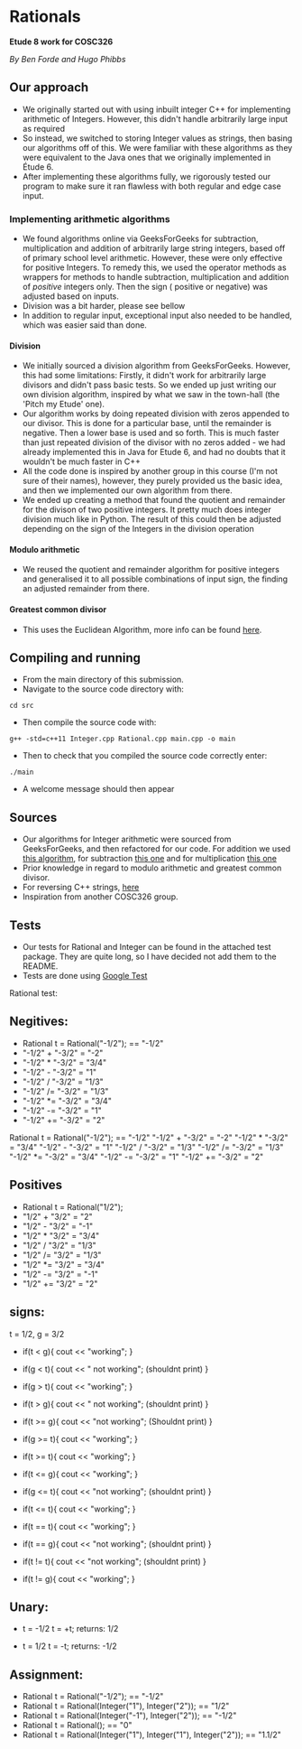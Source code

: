 # Rationals
**Etude 8 work for COSC326**

*By Ben Forde and Hugo Phibbs*

## Our approach

- We originally started out with using inbuilt integer C++ for implementing arithmetic of Integers. However, this didn't
  handle arbitrarily large input as required
- So instead, we switched to storing Integer values as strings, then basing our algorithms off of this. We were familiar
  with these algorithms as they were equivalent to the Java ones that we originally implemented in Étude 6.
- After implementing these algorithms fully, we rigorously tested our program to make sure it ran flawless with both
  regular and edge case input.

### Implementing arithmetic algorithms

- We found algorithms online via GeeksForGeeks for subtraction, multiplication and addition of arbitrarily large string
  integers, based off of primary school level arithmetic. However, these were only effective for positive Integers. To
  remedy this, we used the operator methods as wrappers for methods to handle subtraction, multiplication and addition
  of *positive* integers only. Then the sign (
  positive or negative) was adjusted based on inputs.
- Division was a bit harder, please see bellow
- In addition to regular input, exceptional input also needed to be handled, which was easier said than done.

#### Division

- We initially sourced a division algorithm from GeeksForGeeks. However, this had some limitations: Firstly, it didn't
  work for arbitrarily large divisors and didn't pass basic tests. So we ended up just writing our own division
  algorithm, inspired by what we saw in the town-hall (the 'Pitch my Etude' one).
- Our algorithm works by doing repeated division with zeros appended to our divisor. This is done for a particular base,
  until the remainder is negative. Then a lower base is used and so forth. This is much faster than just repeated
  division of the divisor with no zeros added - we had already implemented this in Java for Etude 6, and had no doubts
  that it wouldn't be much faster in C++
- All the code done is inspired by another group in this course (I'm not sure of their names), however, they purely
  provided us the basic idea, and then we implemented our own algorithm from there.
- We ended up creating a method that found the quotient and remainder for the divison of two positive integers. It
  pretty much does integer division much like in Python. The result of this could then be adjusted depending on the sign
  of the Integers in the division operation

#### Modulo arithmetic

- We reused the quotient and remainder algorithm for positive integers and generalised it to all possible combinations
  of input sign, the finding an adjusted remainder from there. 

#### Greatest common divisor

- This uses the Euclidean Algorithm, more info can be found [here](https://en.wikipedia.org/wiki/Euclidean_algorithm).

## Compiling and running

- From the main directory of this submission.
- Navigate to the source code directory with:

```shell
cd src
```

- Then compile the source code with:

```shell
g++ -std=c++11 Integer.cpp Rational.cpp main.cpp -o main
```

- Then to check that you compiled the source code correctly enter:

```shell
./main
```

- A welcome message should then appear

## Sources

- Our algorithms for Integer arithmetic were sourced from GeeksForGeeks, and then refactored for our code. For addition
  we used [this algorithm](https://www.geeksforgeeks.org/sum-two-large-numbers/), for
  subtraction [this one](https://www.geeksforgeeks.org/difference-of-two-large-numbers/) and for
  multiplication [this one](https://www.geeksforgeeks.org/multiply-large-numbers-represented-as-strings/)
- Prior knowledge in regard to modulo arithmetic and greatest common divisor.
- For reversing C++ strings, [here](https://www.geeksforgeeks.org/reverse-a-string-in-c-cpp-different-methods/)
- Inspiration from another COSC326 group.

## Tests

- Our tests for Rational and Integer can be found in the attached test package. They are quite long, so I have decided
  not add them to the README.
- Tests are done using [Google Test](https://google.github.io/googletest/)


Rational test:
## Negitives:

* Rational t = Rational("-1/2"); == "-1/2"
* "-1/2" + "-3/2" = "-2"
* "-1/2" * "-3/2" = "3/4"
* "-1/2" - "-3/2" = "1"
* "-1/2" / "-3/2" = "1/3"
* "-1/2" /= "-3/2" = "1/3"
* "-1/2" *= "-3/2" = "3/4"
* "-1/2" -= "-3/2" = "1"
* "-1/2" += "-3/2" = "2"


 Rational t = Rational("-1/2"); == "-1/2"
 "-1/2" + "-3/2" = "-2"
 "-1/2" * "-3/2" = "3/4"
 "-1/2" - "-3/2" = "1"
 "-1/2" / "-3/2" = "1/3"
 "-1/2" /= "-3/2" = "1/3"
 "-1/2" *= "-3/2" = "3/4"
 "-1/2" -= "-3/2" = "1"
 "-1/2" += "-3/2" = "2"

## Positives
* Rational t = Rational("1/2");
* "1/2" + "3/2" = "2"
* "1/2" - "3/2" = "-1"
* "1/2" * "3/2" = "3/4"
* "1/2" / "3/2" = "1/3"
* "1/2" /= "3/2" = "1/3"
* "1/2" *= "3/2" = "3/4"
* "1/2" -= "3/2" = "-1"
* "1/2" += "3/2" = "2"


## signs:
t = 1/2,    g = 3/2
* if(t < g){
         cout << "working";
     }
* if(g < t){
         cout << " not working"; (shouldnt print)
     }
* if(g > t){
         cout << "working";
     }
* if(t > g){
         cout << " not working"; (shouldnt print)
     }
* if(t >= g){
         cout << "not working"; (Shouldnt print)
     }
* if(g >= t){
         cout << "working"; 
     }
* if(t >= t){
         cout << "working"; 
     }

* if(t <= g){
         cout << "working";
     }
* if(g <= t){
         cout << "not working"; (shouldnt print)
     }
* if(t <= t){
         cout << "working"; 
     }
* if(t == t){
         cout << "working";
     }
* if(t == g){
         cout << "not working"; (shouldnt print)
     }

* if(t != t){
         cout << "not working"; (shouldnt print)
     }
* if(t != g){
         cout << "working";
     }


## Unary: 
* t = -1/2
t = +t; returns: 1/2


* t = 1/2
t = -t; returns: -1/2



## Assignment: 
  *  Rational t = Rational("-1/2"); == "-1/2"
  *  Rational t = Rational(Integer("1"), Integer("2")); == "1/2"
  *   Rational t = Rational(Integer("-1"), Integer("2")); == "-1/2"
  *  Rational t = Rational(); == "0"
  *  Rational t = Rational(Integer("1"), Integer("1"), Integer("2")); == "1.1/2"




    



